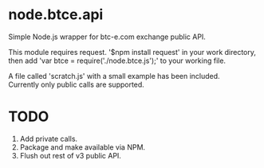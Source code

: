 # node.btce.api
Simple Node.js wrapper for btc-e.com exchange public API.

This module requires request. '$npm install request' in your work directory, 
then add 'var btce = require('./node.btce.js');' to your working file.

A file called 'scratch.js' with a small example has been included.  
Currently only public calls are supported.

# TODO
  1.  Add private calls.
  2.  Package and make available via NPM.
  3.  Flush out rest of v3 public API.
